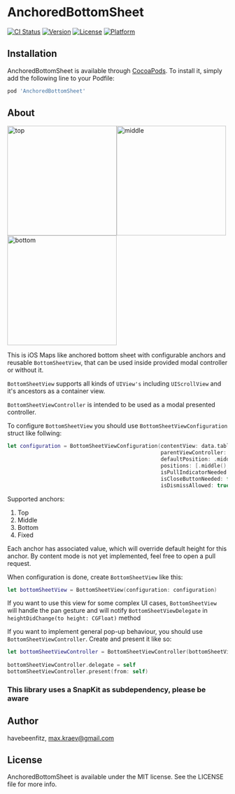 # AnchoredBottomSheet

[![CI Status](https://img.shields.io/travis/havebeenfitz/AnchoredBottomSheet.svg?style=flat)](https://travis-ci.org/havebeenfitz/AnchoredBottomSheet)
[![Version](https://img.shields.io/cocoapods/v/AnchoredBottomSheet.svg?style=flat)](https://cocoapods.org/pods/AnchoredBottomSheet)
[![License](https://img.shields.io/cocoapods/l/AnchoredBottomSheet.svg?style=flat)](https://cocoapods.org/pods/AnchoredBottomSheet)
[![Platform](https://img.shields.io/cocoapods/p/AnchoredBottomSheet.svg?style=flat)](https://cocoapods.org/pods/AnchoredBottomSheet)

## Installation

AnchoredBottomSheet is available through [CocoaPods](https://cocoapods.org). To install
it, simply add the following line to your Podfile:

```ruby
pod 'AnchoredBottomSheet'
```

## About

<img width="250" alt="top" src="https://user-images.githubusercontent.com/31866271/72686183-ef5c5300-3b02-11ea-8ba2-a393273eb76d.png"><img width="250" alt="middle" src="https://user-images.githubusercontent.com/31866271/72686162-b6bc7980-3b02-11ea-9b79-7ba7d524695a.png"><img width="250" alt="bottom" src="https://user-images.githubusercontent.com/31866271/72686163-b6bc7980-3b02-11ea-9227-b5954d655104.png">



This is iOS Maps like anchored bottom sheet with configurable anchors and reusable `BottomSheetView`, that can be used inside provided modal controller or without it.

`BottomSheetView` supports all kinds of `UIView's` including `UIScrollView` and it's ancestors as a container view.

`BottomSheetViewController` is intended to be used as a modal presented controller.

To configure `BottomSheetView` you should use `BottomSheetViewConfiguration` struct like follwing:

```swift
let configuration = BottomSheetViewConfiguration(contentView: data.tableView,
                                                 parentViewController: self,
                                                 defaultPosition: .middle(),
                                                 positions: [.middle(), .top(), .bottom()],
                                                 isPullIndicatorNeeded: true,
                                                 isCloseButtonNeeded: false,
                                                 isDismissAllowed: true)
```

Supported anchors: 
1. Top
2. Middle
3. Bottom
4. Fixed

Each anchor has associated value, which will override default height for this anchor.
By content mode is not yet implemented, feel free to open a pull request.

When configuration is done, create `BottomSheetView` like this:
```swift
let bottomSheetView = BottomSheetView(configuration: configuration)
```

If you want to use this view for some complex UI cases, `BottomSheetView` will handle the pan gesture and will notify `BottomSheetViewDelegate` in `heightDidChange(to height: CGFloat)` method

If you want to implement general pop-up behaviour, you should use `BottomSheetViewController`. Create and present it like so:
```swift
let bottomSheetViewController = BottomSheetViewController(bottomSheetView: bottomSheetView)
        
bottomSheetViewController.delegate = self
bottomSheetViewController.present(from: self)
```

### This library uses a SnapKit as subdependency, please be aware

## Author

havebeenfitz, max.kraev@gmail.com

## License

AnchoredBottomSheet is available under the MIT license. See the LICENSE file for more info.
